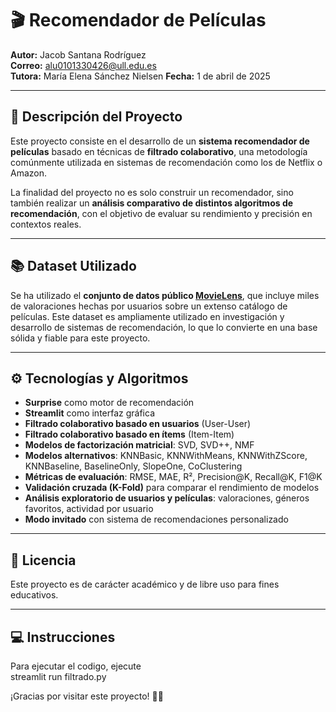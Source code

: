 # 🎬 Recomendador de Películas

**Autor:** Jacob Santana Rodríguez  
**Correo:** alu0101330426@ull.edu.es  
**Tutora:** María Elena Sánchez Nielsen
**Fecha:** 1 de abril de 2025  

---

## 📌 Descripción del Proyecto

Este proyecto consiste en el desarrollo de un **sistema recomendador de películas** basado en técnicas de **filtrado colaborativo**, una metodología comúnmente utilizada en sistemas de recomendación como los de Netflix o Amazon.

La finalidad del proyecto no es solo construir un recomendador, sino también realizar un **análisis comparativo de distintos algoritmos de recomendación**, con el objetivo de evaluar su rendimiento y precisión en contextos reales.

---

## 📚 Dataset Utilizado

Se ha utilizado el **conjunto de datos público [MovieLens](https://grouplens.org/datasets/movielens/)**, que incluye miles de valoraciones hechas por usuarios sobre un extenso catálogo de películas. Este dataset es ampliamente utilizado en investigación y desarrollo de sistemas de recomendación, lo que lo convierte en una base sólida y fiable para este proyecto.

---

## ⚙️ Tecnologías y Algoritmos

- **Surprise** como motor de recomendación
- **Streamlit** como interfaz gráfica
- **Filtrado colaborativo basado en usuarios** (User-User)
- **Filtrado colaborativo basado en ítems** (Item-Item)
- **Modelos de factorización matricial**: SVD, SVD++, NMF
- **Modelos alternativos**: KNNBasic, KNNWithMeans, KNNWithZScore, KNNBaseline, BaselineOnly, SlopeOne, CoClustering
- **Métricas de evaluación**: RMSE, MAE, R², Precision@K, Recall@K, F1@K
- **Validación cruzada (K-Fold)** para comparar el rendimiento de modelos
- **Análisis exploratorio de usuarios y películas**: valoraciones, géneros favoritos, actividad por usuario
- **Modo invitado** con sistema de recomendaciones personalizado

---

## 📝 Licencia

Este proyecto es de carácter académico y de libre uso para fines educativos.

---

## 💻 Instrucciones 

Para ejecutar el codigo, ejecute  
streamlit run filtrado.py


¡Gracias por visitar este proyecto! 🎥✨
